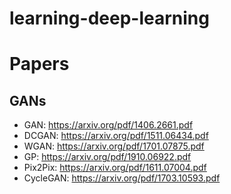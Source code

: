# learning-deep-learning

# Papers
## GANs
  - GAN: https://arxiv.org/pdf/1406.2661.pdf
  - DCGAN: https://arxiv.org/pdf/1511.06434.pdf
  - WGAN: https://arxiv.org/pdf/1701.07875.pdf
  - GP: https://arxiv.org/pdf/1910.06922.pdf
  - Pix2Pix: https://arxiv.org/pdf/1611.07004.pdf
  - CycleGAN: https://arxiv.org/pdf/1703.10593.pdf
